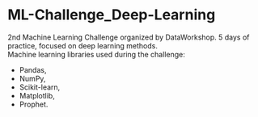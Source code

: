 # ML-Challenge_Deep-Learning
2nd Machine Learning Challenge organized by DataWorkshop. 5 days of practice, focused on deep learning methods.
<br>
Machine learning libraries used during the challenge:
* Pandas,
* NumPy,
* Scikit-learn,
* Matplotlib,
* Prophet.
